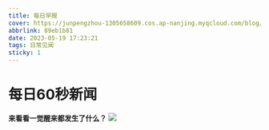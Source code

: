 ```yaml
---
title: 每日早报
cover: https://junpengzhou-1305658609.cos.ap-nanjing.myqcloud.com/blog/%E5%BF%AB%E4%BA%86%E6%96%B0%E9%97%BB%E6%92%AD%E6%8A%A5.webp
abbrlink: 89eb1b81
date: 2023-05-19 17:23:21
tags: 日常见闻
sticky: 1
---
```

# 每日60秒新闻

**来看看一觉醒来都发生了什么？**
![](https://v2.alapi.cn/api/zaobao?token=BX2vvKW28gktjrPr&format=image)
